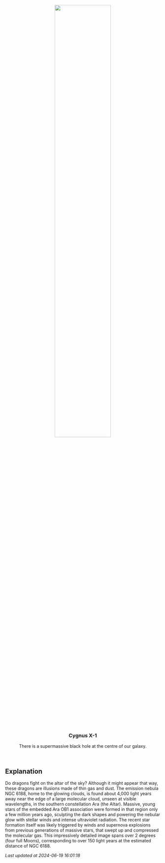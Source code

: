 <p align='center'>
    <img src='https://apod.nasa.gov/apod/image/2406/AraDragons_Taylor_960.jpg' width='60%' />
    <h3 align="center">Cygnus X-1</h3>
    <p align="center">There is a supermassive black hole at the centre of our galaxy.</p>
</p>
<br/>

Explanation
--
Do dragons fight on the altar of the sky?  Although it might appear that way, these dragons are illusions made of thin gas and dust. The emission nebula NGC 6188, home to the glowing clouds, is found about 4,000 light years away near the edge of a large molecular cloud, unseen at visible wavelengths, in the southern constellation Ara (the Altar). Massive, young stars of the embedded Ara OB1 association were formed in that region only a few million years ago, sculpting the dark shapes and powering the nebular glow with stellar winds and intense ultraviolet radiation. The recent star formation itself was likely triggered by winds and supernova explosions from previous generations of massive stars, that swept up and compressed the molecular gas. This impressively detailed image spans over 2 degrees (four full Moons), corresponding to over 150 light years at the estimated distance of NGC 6188.


*Last updated at 2024-06-19 16:01:18*

